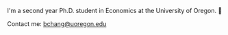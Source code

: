 I'm a second year Ph.D. student in Economics at the University of Oregon. :evergreen_tree:

Contact me: bchang@uoregon.edu
